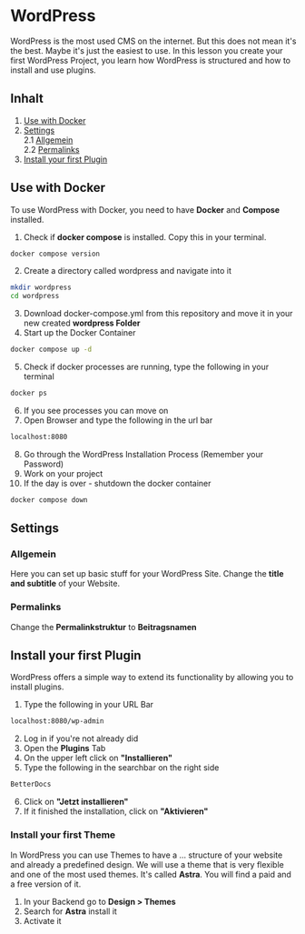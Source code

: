 # WordPress
WordPress is the most used CMS on the internet. But this does not mean it's the best. Maybe it's just the easiest to use. In this lesson you create your first WordPress Project, you learn how WordPress is structured and how to install and use plugins.


## Inhalt
1. [Use with Docker](#use-with-docker)  
2. [Settings](#settings)  
    2.1 [Allgemein](#allgemein)  
    2.2 [Permalinks](#permalinks)  
3. [Install your first Plugin](#install-your-first-plugin)  



## Use with Docker
To use WordPress with Docker, you need to have **Docker** and **Compose** installed.

1. Check if **docker compose** is installed. Copy this in your terminal.
```bash
docker compose version
```
2. Create a directory called wordpress and navigate into it
```bash
mkdir wordpress
cd wordpress
```
3. Download docker-compose.yml from this repository and move it in your new created **wordpress Folder**
4. Start up the Docker Container
```bash
docker compose up -d
```
5. Check if docker processes are running, type the following in your terminal
```bash
docker ps
```
6. If you see processes you can move on
7. Open Browser and type the following in the url bar
```bash
localhost:8080
```
8. Go through the WordPress Installation Process (Remember your Password)
9. Work on your project
10. If the day is over - shutdown the docker container
```bash
docker compose down
```

## Settings

### Allgemein
Here you can set up basic stuff for your WordPress Site. Change the **title and subtitle** of your Website.

### Permalinks
Change the **Permalinkstruktur** to **Beitragsnamen**


## Install your first Plugin
WordPress offers a simple way to extend its functionality by allowing you to install plugins.

1. Type the following in your URL Bar
```bash
localhost:8080/wp-admin
```
2. Log in if you're not already did
3. Open the **Plugins** Tab
4. On the upper left click on **"Installieren"**
5. Type the following in the searchbar on the right side
```bash
BetterDocs
```
6. Click on **"Jetzt installieren"**
7. If it finished the installation, click on **"Aktivieren"**

### Install your first Theme
In WordPress you can use Themes to have a ... structure of your website and already a predefined design.
We will use a theme that is very flexible and one of the most used themes. It's called **Astra**. You will
find a paid and a free version of it.

1. In your Backend go to **Design > Themes**
2. Search for **Astra** install it
3. Activate it



